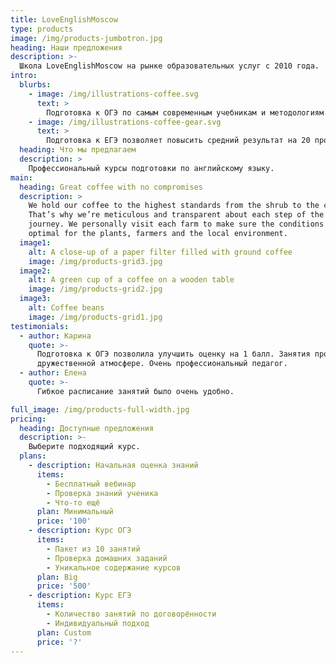 ```yaml
---
title: LoveEnglishMoscow
type: products
image: /img/products-jumbotron.jpg
heading: Наши предложения
description: >-
  Школа LoveEnglishMoscow на рынке образовательных услуг с 2010 года.
intro:
  blurbs:
    - image: /img/illustrations-coffee.svg
      text: >
        Подготовка к ОГЭ по самым современным учебникам и методологиям.
    - image: /img/illustrations-coffee-gear.svg
      text: >
        Подготовка к ЕГЭ позволяет повысить средний результат на 20 процентов.
  heading: Что мы предлагаем
  description: >
    Профессиональный курсы подготовки по английскому языку.
main:
  heading: Great coffee with no compromises
  description: >
    We hold our coffee to the highest standards from the shrub to the cup.
    That’s why we’re meticulous and transparent about each step of the coffee’s
    journey. We personally visit each farm to make sure the conditions are
    optimal for the plants, farmers and the local environment.
  image1:
    alt: A close-up of a paper filter filled with ground coffee
    image: /img/products-grid3.jpg
  image2:
    alt: A green cup of a coffee on a wooden table
    image: /img/products-grid2.jpg
  image3:
    alt: Coffee beans
    image: /img/products-grid1.jpg
testimonials:
  - author: Карина
    quote: >-
      Подготовка к ОГЭ позволила улучшить оценку на 1 балл. Занятия проходили в
      дружественной атмосфере. Очень профессиональный педагог.
  - author: Елена
    quote: >-
      Гибкое расписание занятий было очень удобно.

full_image: /img/products-full-width.jpg
pricing:
  heading: Доступные предложения
  description: >-
    Выберите подходящий курс.
  plans:
    - description: Начальная оценка знаний
      items:
        - Бесплатный вебинар
        - Проверка знаний ученика
        - Что-то ещё
      plan: Минимальный
      price: '100'
    - description: Курс ОГЭ
      items:
        - Пакет из 10 занятий
        - Проверка домашних заданий
        - Уникальное содержание курсов
      plan: Big
      price: '500'
    - description: Курс ЕГЭ
      items:
        - Количество занятий по договорённости
        - Индивидуальный подход
      plan: Custom
      price: '?'
---
```

